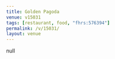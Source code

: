 ```yaml
---
title: Golden Pagoda
venue: v15031
tags: [restaurant, food, "fhrs:576394"]
permalink: /v/15031/
layout: venue
---
```

null